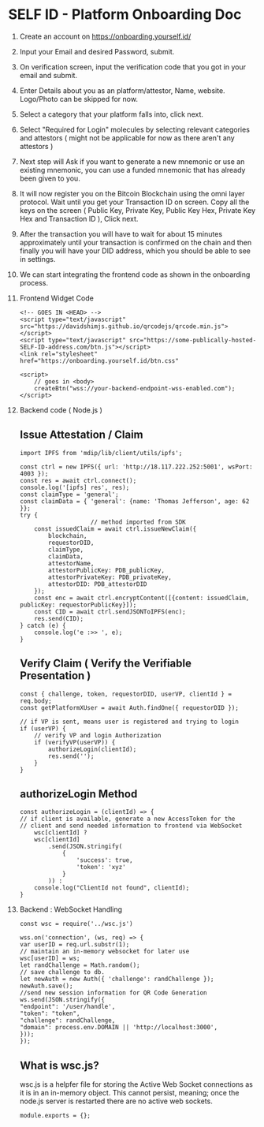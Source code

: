 
SELF ID - Platform Onboarding Doc
===

1. Create an account on https://onboarding.yourself.id/
2. Input your Email and desired Password, submit.
3. On verification screen, input the verification code that you got in your email and submit.
4. Enter Details about you as an platform/attestor, Name, website. Logo/Photo can be skipped for now. 
5. Select a category that your platform falls into, click next.
6. Select "Required for Login" molecules by selecting relevant categories and attestors ( might not be applicable for now as there aren't any attestors )
7. Next step will Ask if you want to generate a new mnemonic or use an existing mnemonic, you can use a funded mnemonic that has already been given to you.
8. It will now register you on the Bitcoin Blockchain using the omni layer protocol. Wait until you get your Transaction ID on screen. Copy all the keys on the screen ( Public Key, Private Key, Public Key Hex, Private Key Hex and Transaction ID ), Click next.
9. After the transaction you will have to wait for about 15 minutes approximately until your transaction is confirmed on the chain and then finally you will have your DID address, which you should be able to see in settings.
10. We can start integrating the frontend code as shown in the onboarding process.
11. Frontend Widget Code 
    ```
    <!-- GOES IN <HEAD> -->
    <script type="text/javascript" src="https://davidshimjs.github.io/qrcodejs/qrcode.min.js"></script>
    <script type="text/javascript" src="https://some-publically-hosted-SELF-ID-address.com/btn.js"></script>
    <link rel="stylesheet" href="https://onboarding.yourself.id/btn.css"
    ```
    ```
    <script>
        // goes in <body>
        createBtn("wss://your-backend-endpoint-wss-enabled.com");
    </script>
    ```
11. Backend code  ( Node.js )
    
    Issue Attestation / Claim
    ---
    ```
    import IPFS from 'mdip/lib/client/utils/ipfs';

    const ctrl = new IPFS({ url: 'http://18.117.222.252:5001', wsPort: 4003 });
    const res = await ctrl.connect();
    console.log('[ipfs] res', res);
    const claimType = 'general';
    const claimData = { 'general': {name: 'Thomas Jefferson', age: 62 }};
    try {
                        // method imported from SDK
        const issuedClaim = await ctrl.issueNewClaim({
            blockchain,
            requestorDID,
            claimType,
            claimData,
            attestorName,
            attestorPublicKey: PDB_publicKey,
            attestorPrivateKey: PDB_privateKey,
            attestorDID: PDB_attestorDID
        });
        const enc = await ctrl.encryptContent([{content: issuedClaim, publicKey: requestorPublicKey}]);
        const CID = await ctrl.sendJSONToIPFS(enc);
        res.send(CID);
    } catch (e) {
        console.log('e :>> ', e);
    }
    ```
    Verify Claim ( Verify the Verifiable Presentation )
    ---
    ```
    const { challenge, token, requestorDID, userVP, clientId } = req.body;
    const getPlatformXUser = await Auth.findOne({ requestorDID });

    // if VP is sent, means user is registered and trying to login
    if (userVP) {
        // verify VP and login Authorization
        if (verifyVP(userVP)) {
            authorizeLogin(clientId);
            res.send('');
        }
    }
    ```
    authorizeLogin Method
    --
    ```
    const authorizeLogin = (clientId) => {
    // if client is available, generate a new AccessToken for the
    // client and send needed information to frontend via WebSocket
        wsc[clientId] ?
        wsc[clientId]
            .send(JSON.stringify(
                { 
                    'success': true, 
                    'token': 'xyz' 
                }
            )) :
        console.log("ClientId not found", clientId);
    }

    ```

13. Backend : WebSocket Handling 
    ```
    const wsc = require('../wsc.js')

    wss.on('connection', (ws, req) => {
    var userID = req.url.substr(1);
    // maintain an in-memory websocket for later use
    wsc[userID] = ws;
    let randChallenge = Math.random();
    // save challenge to db.
    let newAuth = new Auth({ 'challenge': randChallenge });
    newAuth.save();
    //send new session information for QR Code Generation
    ws.send(JSON.stringify({
    "endpoint": '/user/handle',
    "token": "token",
    "challenge": randChallenge,
    "domain": process.env.DOMAIN || 'http://localhost:3000',
    }));
    });

    ```
    What is wsc.js?
    ---
    wsc.js is a helpfer file for storing the Active Web Socket connections as it is in an in-memory object. This cannot persist, meaning; once the node.js server is restarted there are no active web sockets.
    ```
    module.exports = {};
    ```
